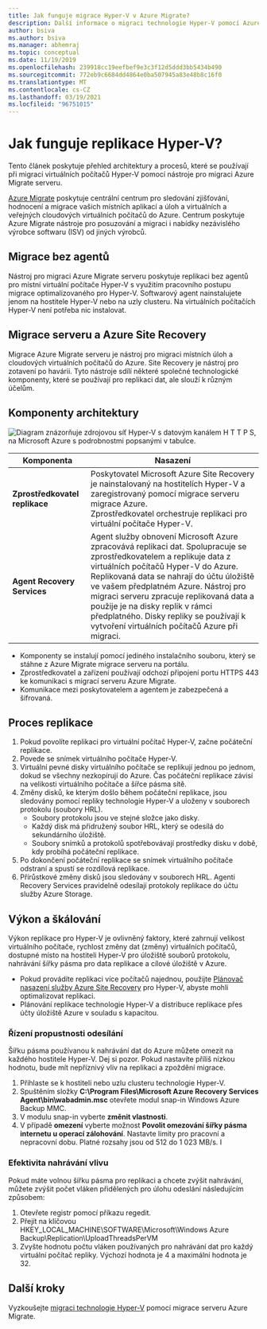 ```yaml
---
title: Jak funguje migrace Hyper-V v Azure Migrate?
description: Další informace o migraci technologie Hyper-V pomocí Azure Migrate
author: bsiva
ms.author: bsiva
ms.manager: abhemraj
ms.topic: conceptual
ms.date: 11/19/2019
ms.openlocfilehash: 239918cc19eefbef9e3c3f12d5ddd3bb5434b490
ms.sourcegitcommit: 772eb9c6684dd4864e0ba507945a83e48b8c16f0
ms.translationtype: MT
ms.contentlocale: cs-CZ
ms.lasthandoff: 03/19/2021
ms.locfileid: "96751015"
---
```

# <a name="how-does-hyper-v-replication-work"></a>Jak funguje replikace Hyper-V?

Tento článek poskytuje přehled architektury a procesů, které se používají při migraci virtuálních počítačů Hyper-V pomocí nástroje pro migraci Azure Migrate serveru.

[Azure Migrate](migrate-services-overview.md) poskytuje centrální centrum pro sledování zjišťování, hodnocení a migrace vašich místních aplikací a úloh a virtuálních a veřejných cloudových virtuálních počítačů do Azure. Centrum poskytuje Azure Migrate nástroje pro posuzování a migraci i nabídky nezávislého výrobce softwaru (ISV) od jiných výrobců.

## <a name="agentless-migration"></a>Migrace bez agentů

Nástroj pro migraci Azure Migrate serveru poskytuje replikaci bez agentů pro místní virtuální počítače Hyper-V s využitím pracovního postupu migrace optimalizovaného pro Hyper-V. Softwarový agent nainstalujete jenom na hostitele Hyper-V nebo na uzly clusteru. Na virtuálních počítačích Hyper-V není potřeba nic instalovat.

## <a name="server-migration-and-azure-site-recovery"></a>Migrace serveru a Azure Site Recovery

Migrace Azure Migrate serveru je nástroj pro migraci místních úloh a cloudových virtuálních počítačů do Azure. Site Recovery je nástroj pro zotavení po havárii. Tyto nástroje sdílí některé společné technologické komponenty, které se používají pro replikaci dat, ale slouží k různým účelům. 


## <a name="architectural-components"></a>Komponenty architektury

![Diagram znázorňuje zdrojovou síť Hyper-V s datovým kanálem H T T P S, na Microsoft Azure s podrobnostmi popsanými v tabulce.](./media/hyper-v-replication-architecture/architecture.png)



**Komponenta** | **Nasazení** | 
--- | --- 
**Zprostředkovatel replikace** | Poskytovatel Microsoft Azure Site Recovery je nainstalovaný na hostitelích Hyper-V a zaregistrovaný pomocí migrace serveru migrace Azure.<br/> Zprostředkovatel orchestruje replikaci pro virtuální počítače Hyper-V.
**Agent Recovery Services** | Agent služby obnovení Microsoft Azure zpracovává replikaci dat. Spolupracuje se zprostředkovatelem a replikuje data z virtuálních počítačů Hyper-V do Azure.<br/> Replikovaná data se nahrají do účtu úložiště ve vašem předplatném Azure. Nástroj pro migraci serveru zpracuje replikovaná data a použije je na disky replik v rámci předplatného. Disky repliky se používají k vytvoření virtuálních počítačů Azure při migraci.

- Komponenty se instalují pomocí jediného instalačního souboru, který se stáhne z Azure Migrate migrace serveru na portálu.
- Zprostředkovatel a zařízení používají odchozí připojení portu HTTPS 443 ke komunikaci s migrací serveru Azure Migrate.
- Komunikace mezi poskytovatelem a agentem je zabezpečená a šifrovaná.


## <a name="replication-process"></a>Proces replikace

1. Pokud povolíte replikaci pro virtuální počítač Hyper-V, začne počáteční replikace.
2. Povede se snímek virtuálního počítače Hyper-V.
3. Virtuální pevné disky virtuálního počítače se replikují jednou po jednom, dokud se všechny nezkopírují do Azure. Čas počáteční replikace závisí na velikosti virtuálního počítače a šířce pásma sítě.
4. Změny disků, ke kterým došlo během počáteční replikace, jsou sledovány pomocí repliky technologie Hyper-V a uloženy v souborech protokolu (soubory HRL).
    - Soubory protokolu jsou ve stejné složce jako disky.
    - Každý disk má přidružený soubor HRL, který se odesílá do sekundárního úložiště.
    - Soubory snímků a protokolů spotřebovávají prostředky disku v době, kdy probíhá počáteční replikace.
4. Po dokončení počáteční replikace se snímek virtuálního počítače odstraní a spustí se rozdílová replikace.
5. Přírůstkové změny disků jsou sledovány v souborech HRL. Agenti Recovery Services pravidelně odesílají protokoly replikace do účtu služby Azure Storage.


## <a name="performance-and-scaling"></a>Výkon a škálování

Výkon replikace pro Hyper-V je ovlivněný faktory, které zahrnují velikost virtuálního počítače, rychlost změny dat (změny) virtuálních počítačů, dostupné místo na hostiteli Hyper-V pro úložiště souborů protokolu, nahrávání šířky pásma pro data replikace a cílové úložiště v Azure.

- Pokud provádíte replikaci více počítačů najednou, použijte [Plánovač nasazení služby Azure Site Recovery](../site-recovery/hyper-v-deployment-planner-overview.md) pro Hyper-V, abyste mohli optimalizovat replikaci.
- Plánování replikace technologie Hyper-V a distribuce replikace přes účty úložiště Azure v souladu s kapacitou.

### <a name="control-upload-throughput"></a>Řízení propustnosti odesílání

Šířku pásma používanou k nahrávání dat do Azure můžete omezit na každého hostitele Hyper-V. Dej si pozor. Pokud nastavíte příliš nízkou hodnotu, bude mít nepříznivý vliv na replikaci a zpoždění migrace.


1. Přihlaste se k hostiteli nebo uzlu clusteru technologie Hyper-V.
2. Spuštěním složky **C:\Program Files\Microsoft Azure Recovery Services Agent\bin\wabadmin.msc** otevřete modul snap-in Windows Azure Backup MMC.
3. V modulu snap-in vyberte **změnit vlastnosti**.
4. V případě **omezení** vyberte možnost **Povolit omezování šířky pásma internetu u operací zálohování**. Nastavte limity pro pracovní a nepracovní dobu. Platné rozsahy jsou od 512 do 1 023 MB/s.
I

### <a name="influence-upload-efficiency"></a>Efektivita nahrávání vlivu

Pokud máte volnou šířku pásma pro replikaci a chcete zvýšit nahrávání, můžete zvýšit počet vláken přidělených pro úlohu odeslání následujícím způsobem:

1. Otevřete registr pomocí příkazu regedit.
2. Přejít na klíčovou HKEY_LOCAL_MACHINE\SOFTWARE\Microsoft\Windows Azure Backup\Replication\UploadThreadsPerVM
3. Zvyšte hodnotu počtu vláken používaných pro nahrávání dat pro každý virtuální počítač repliky. Výchozí hodnota je 4 a maximální hodnota je 32. 




## <a name="next-steps"></a>Další kroky

Vyzkoušejte [migraci technologie Hyper-V](tutorial-migrate-hyper-v.md) pomocí migrace serveru Azure Migrate.
